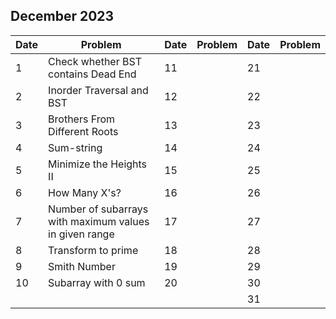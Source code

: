 ## December 2023

| Date | Problem                                                | Date | Problem | Date | Problem |
| ---- | ------------------------------------------------------ | ---- | ------- | ---- | ------- |
| 1    | Check whether BST contains Dead End                    | 11   |         | 21   |         |
| 2    | Inorder Traversal and BST                              | 12   |         | 22   |         |
| 3    | Brothers From Different Roots                          | 13   |         | 23   |         |
| 4    | Sum-string                                             | 14   |         | 24   |         |
| 5    | Minimize the Heights II                                | 15   |         | 25   |         |
| 6    | How Many X's?                                          | 16   |         | 26   |         |
| 7    | Number of subarrays with maximum values in given range | 17   |         | 27   |         |
| 8    | Transform to prime                                     | 18   |         | 28   |         |
| 9    | Smith Number                                           | 19   |         | 29   |         |
| 10   | Subarray with 0 sum                                    | 20   |         | 30   |         |
|      |                                                        |      |         | 31   |         |
